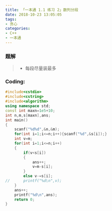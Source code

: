 ```yaml
---
title: 「一本通 1.1 练习 2」数列分段
date: 2018-10-23 13:05:05
tags: 
- 贪心
categories: 
- C++
- 一本通
---
```


### 题解

> - 每段尽量装最多

### Coding:
```cpp
#include<cstdio>
#include<cstring>
#include<algorithm>
using namespace std;
const int maxn=1e5+10;
int n,m,s[maxn],ans;
int main()
{
	scanf("%d%d",&n,&m);
	for(int i=1;i<=n;i++){scanf("%d",&s[i]);}
	int v=m;
	for(int i=1;i<=n;i++)
	{
		if(v<s[i])
		{
			ans++;
			v=m-s[i];
		}
		else v-=s[i];
//		printf("%d\n",v);
	}
	ans++;
	printf("%d\n",ans);
	return 0;
}
```
<!--stackedit_data:
eyJoaXN0b3J5IjpbLTE5NjU1MzI0NjRdfQ==
-->